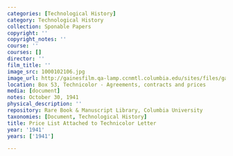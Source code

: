```yaml
---
categories: [Technological History]
category: Technological History
collection: Sponable Papers
copyright: ''
copyright_notes: ''
course: ''
courses: []
director: ''
film_title: ''
image_src: 1000102106.jpg
image_url: http://gainesfilm.qa-lamp.ccnmtl.columbia.edu/sites/files/gainesfilm/images/1000102106.jpg
location: Box 53, Technicolor - Agreements, contracts and prices
media: [document]
notes: October 30, 1941
physical_description: ''
repository: Rare Book & Manuscript Library, Columbia University
taxonomies: [Document, Technological History]
title: Price List Attached to Technicolor Letter
year: '1941'
years: ['1941']

---
```

